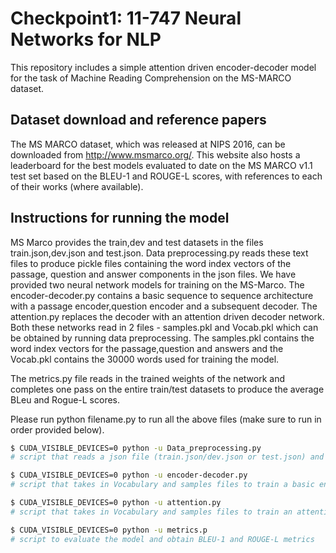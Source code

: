 # Checkpoint1: 11-747 Neural Networks for NLP
This repository includes a simple attention driven encoder-decoder model for the task of Machine Reading Comprehension on the 
MS-MARCO dataset. 

## Dataset download and reference papers
The MS MARCO dataset, which was released at NIPS 2016, can be downloaded from http://www.msmarco.org/. This website also hosts a leaderboard for the best models evaluated to date on the MS MARCO v1.1 test set based on the BLEU-1 and ROUGE-L scores, with references to each of their works (where available).

## Instructions for running the model
MS Marco provides the train,dev and test datasets in the files train.json,dev.json and test.json. Data preprocessing.py reads these text files to produce pickle files containing the word index vectors of the passage, question and answer components in the json files. We have provided two neural network models for training on the MS-Marco. The encoder-decoder.py contains a basic sequence to sequence architecture with a passage encoder,question encoder and a subsequent decoder. The attention.py replaces the decoder with an attention driven decoder network. Both these networks read in 2 files - samples.pkl and Vocab.pkl which can be obtained by running data preprocessing. The samples.pkl contains the word index vectors for the passage,question and answers and the Vocab.pkl contains the 30000 words used for training the model.

The metrics.py file reads in the trained weights of the network and completes one pass on the entire train/test datasets to produce the average BLeu and Rogue-L scores.

Please run python filename.py to run all the above files (make sure to run in order provided below).
```sh
$ CUDA_VISIBLE_DEVICES=0 python -u Data_preprocessing.py
# script that reads a json file (train.json/dev.json or test.json) and produces 2 pickle files - samples.pkl and Vocab.pkl which will be required to run the encoder-decoder.py / attention.py

$ CUDA_VISIBLE_DEVICES=0 python -u encoder-decoder.py
# script that takes in Vocabulary and samples files to train a basic encoder decoder architecture

$ CUDA_VISIBLE_DEVICES=0 python -u attention.py
# script that takes in Vocabulary and samples files to train an attention driven encoder decoder architecture

$ CUDA_VISIBLE_DEVICES=0 python -u metrics.p
# script to evaluate the model and obtain BLEU-1 and ROUGE-L metrics

